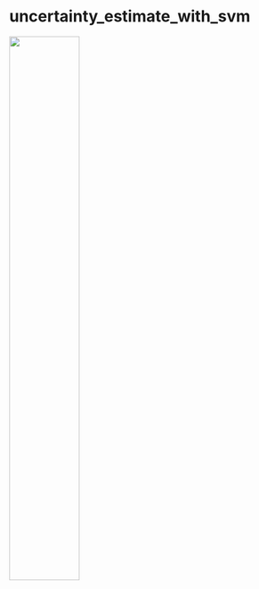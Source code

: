 # uncertainty_estimate_with_svm
[<img src="https://img.youtube.com/vi/https://www.youtube.com/watch?v=k6xZfbA5sXc/maxresdefault.jpg" width="50%">](https://www.youtube.com/watch?v=k6xZfbA5sXc)
